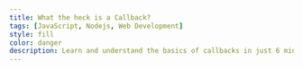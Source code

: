 ```yaml
---
title: What the heck is a Callback?
tags: [JavaScript, Nodejs, Web Development]
style: fill
color: danger
description: Learn and understand the basics of callbacks in just 6 minutes with easy examples.
---
```

<!-- 
Source: [Brandon Morelli](https://codeburst.io/javascript-what-the-heck-is-a-callback-aba4da2deced)

![](https://cdn-images-1.medium.com/max/2000/1*pWGJIKats-zuumA3RQNEWQ.jpeg)

## What is a Callback?

**Simply put:** A callback is a function that is to be executed **after** another function has finished executing — hence the name ‘call back’.

**More complexly put:** In JavaScript, functions are objects. Because of this, functions can take functions as arguments, and can be returned by other functions. Functions that do this are called **higher-order functions**. Any function that is passed as an argument is called a **callback function**.

^ That’s a lot of words. Lets look at some examples to break this down a little more.

## Why do we need Callbacks?

For one very important reason — JavaScript is an event driven language. This means that instead of waiting for a response before moving on, JavaScript will keep executing while listening for other events. Lets look at a basic example:

```javascript
function first(){
  console.log(1);
}
function second(){
  console.log(2);
}
first();
second();
```

As you would expect, the function `first` is executed first, and the function `second` is executed second — logging the following to the console:

```javascript
// 1
// 2
```

All good so far.

But what if function `first` contains some sort of code that can’t be executed immediately? For example, an API request where we have to send the request then wait for a response? To simulate this action, were going to use `setTimeout` which is a JavaScript function that calls a function after a set amount of time. We’ll delay our function for 500 milliseconds to simulate an API request. Our new code will look like this:

```javascript
function first(){
  // Simulate a code delay
  setTimeout( function(){
    console.log(1);
  }, 500 );
}
function second(){
  console.log(2);
}
first();
second();
```

It’s not important that you understand how `setTimeout()` works right now. All that matters is that you see we’ve moved our `console.log(1);` inside of our 500 millisecond delay. So what happens now when we invoke our functions?

```javascript
first();
second();
// 2
// 1
```

Even though we invoked the `first()` function first, we logged out the result of that function after the `second()` function.

It’s not that JavaScript didn’t execute our functions in the order we wanted it to, it’s instead that **JavaScript didn’t wait for a response from `first()` before moving on to execute `second()`**.

So why show you this? Because you can’t just call one function after another and hope they execute in the right order. {% include elements/highlight.html text="Callbacks are a way to make sure certain code doesn’t execute until other code has already finished execution." %}

## Create a Callback

_Alright, enough talk, lets create a callback!_

First, open up your Chrome Developer Console (Windows: Ctrl + Shift + J)(Mac: Cmd + Option + J) and type the following function declaration into your console:

```javascript
function doHomework(subject) {
  alert(`Starting my ${subject} homework.`);
}
```

Above, we’ve created the function `doHomework` . Our function takes one variable, the subject that we are working on. Call your function by typing the following into your console:

```javascript
doHomework('math');
// Alerts: Starting my math homework.
```

Now lets add in our callback — as our last parameter in the `doHomework()` function we can pass in `callback`. The callback function is then defined in the second argument of our call to `doHomework()`.

```javascript
function doHomework(subject, callback) {
  alert(`Starting my ${subject} homework.`);
  callback();
}

doHomework('math', function() {
  alert('Finished my homework');
});
```

As you’ll see, if you type the above code into your console you will get two alerts back to back: Your ‘starting homework’ alert, followed by your ‘finished homework’ alert.

But callback functions don’t always have to be defined in our function call. They can be defined elsewhere in our code like this:

```javascript
function doHomework(subject, callback) {
  alert(`Starting my ${subject} homework.`);
  callback();
}
function alertFinished(){
  alert('Finished my homework');
}
doHomework('math', alertFinished);
```

This result of this example is exactly the same as the previous example, but the setup is a little different. As you can see, we’ve passed the `alertFinished` function definition as an argument during our `doHomework()` function call!

## A real world example

Last week I published an article on how to Create a Twitter Bot in 38 lines of code. The only reason the code in that article works is because of Twitters API. When you make requests to an API, you have to wait for the response before you can act on that response. This is a wonderful example of a real-world callback. Here’s what the request looks like:

```javascript
T.get('search/tweets', params, function(err, data, response) {
  if(!err){
    // This is where the magic will happen
  } else {
    console.log(err);
  }
})
```

- `T.get` simply means we are making a get request to Twitter
- There are three parameters in this request: `‘search/tweets’`, which is the route of our request, `params` which are our search parameters, and then an anonymous function which is our callback.

A callback is important here because we need to wait for a response from the server before we can move forward in our code. We don’t know if our API request is going to be successful or not so after sending our parameters to search/tweets via a get request, we wait. Once Twitter responds, our callback function is invoked. Twitter will either send an `err` (error) object or a `response` object back to us. In our callback function we can use an `if()` statement to determine if our request was successful or not, and then act upon the new data accordingly. -->